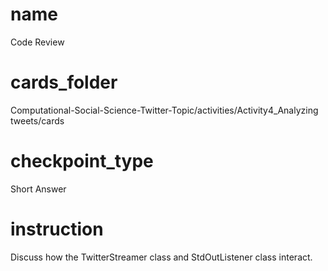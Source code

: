 # name

Code Review

# cards_folder

Computational-Social-Science-Twitter-Topic/activities/Activity4_Analyzing tweets/cards
 
# checkpoint_type

Short Answer

# instruction

Discuss how the TwitterStreamer class and StdOutListener class interact. 